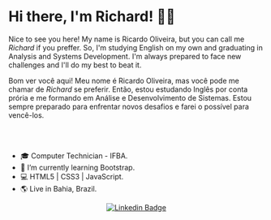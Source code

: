 # Hi there, I'm Richard! 👊😉

Nice to see you here! My name is Ricardo Oliveira, but you can call me *Richard* if you preffer. So, I'm studying English on my own and graduating in Analysis and Systems Development. I'm always prepared to face new challenges and I'll do my best to beat it.

Bom ver você aqui! Meu nome é Ricardo Oliveira, mas você pode me chamar de *Richard* se preferir. Então, estou estudando Inglês por conta prória e me formando em Análise e Desenvolvimento de Sistemas. Estou sempre preparado para enfrentar novos desafios e farei o possível para vencê-los.

</br>
</br>


- 🎓 Computer Technician - IFBA.
- 🌱 I’m currently learning Bootstrap.
- 💻 HTML5 | CSS3 | JavaScript.
- 🌎 Live in Bahia, Brazil.


<p align="center">
<a href="https://www.linkedin.com/in/ricardo-barbosa-oliveira/" target="_blank"><img alt="Linkedin Badge" src="https://img.shields.io/badge/-Ricardo%20Oliveira-563D7C?style=flat-square&logo=Linkedin&logoColor=white&link=https://www.linkedin.com/in/ricardo-barbosa-oliveira/"/></a>




